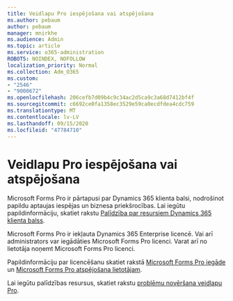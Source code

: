 ```yaml
---
title: Veidlapu Pro iespējošana vai atspējošana
ms.author: pebaum
author: pebaum
manager: mnirkhe
ms.audience: Admin
ms.topic: article
ms.service: o365-administration
ROBOTS: NOINDEX, NOFOLLOW
localization_priority: Normal
ms.collection: Adm_O365
ms.custom:
- "2546"
- "9000672"
ms.openlocfilehash: 206cefb7d09b4c9c34ac2d5ca9c3a68d7412bf4f
ms.sourcegitcommit: c6692ce0fa1358ec3529e59ca0ecdfdea4cdc759
ms.translationtype: MT
ms.contentlocale: lv-LV
ms.lasthandoff: 09/15/2020
ms.locfileid: "47784710"
---
```

# <a name="enable-or-disable-forms-pro"></a>Veidlapu Pro iespējošana vai atspējošana

Microsoft Forms Pro ir pārtapusi par Dynamics 365 klienta balsi, nodrošinot papildu aptaujas iespējas un biznesa priekšrocības. Lai iegūtu papildinformāciju, skatiet rakstu [Palīdzība par resursiem Dynamics 365 klienta balss](https://go.microsoft.com/fwlink/p/?linkid=2128357).  

Microsoft Forms Pro ir iekļauta Dynamics 365 Enterprise licencē. Vai arī administrators var iegādāties Microsoft Forms Pro licenci. Varat arī no lietotāja noņemt Microsoft Forms Pro licenci.  

Papildinformāciju par licencēšanu skatiet rakstā [Microsoft Forms Pro iegāde](https://docs.microsoft.com/forms-pro/purchase#purchase-microsoft-forms-pro-for-users-in-a-dynamics-365-tenant) un [Microsoft Forms Pro atspējošana lietotājam](https://docs.microsoft.com/forms-pro/purchase#disable-microsoft-forms-pro-for-a-user-1).
  
Lai iegūtu palīdzības resursus, skatiet rakstu [problēmu novēršana veidlapu Pro](https://docs.microsoft.com/forms-pro/troubleshoot).